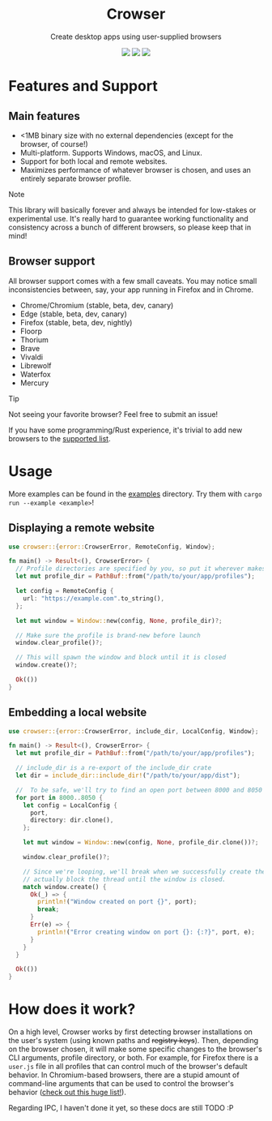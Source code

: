 <div align="center">
  <h1>Crowser</h1>
  <p>Create desktop apps using user-supplied browsers</p>
</div>

<div align="center">
  <img src="https://img.shields.io/github/actions/workflow/status/SpikeHD/crowser/check.yml" />
  <img src="https://img.shields.io/github/repo-size/SpikeHD/crowser" />
  <img src="https://img.shields.io/github/commit-activity/m/SpikeHD/crowser" />
</div>

# Features and Support

## Main features

* \<1MB binary size with no external dependencies (except for the browser, of course!)
* Multi-platform. Supports Windows, macOS, and Linux.
* Support for both local and remote websites.
* Maximizes performance of whatever browser is chosen, and uses an entirely separate browser profile.

> [!NOTE]
> This library will basically forever and always be intended for low-stakes or experimental use. It's really hard to guarantee working functionality and consistency across a bunch of different browsers, so please keep that in mind! 

## Browser support

All browser support comes with a few small caveats. You may notice small inconsistencies between, say, your app running in Firefox and in Chrome.

* Chrome/Chromium (stable, beta, dev, canary)
* Edge (stable, beta, dev, canary)
* Firefox (stable, beta, dev, nightly)
* Floorp
* Thorium
* Brave
* Vivaldi
* Librewolf
* Waterfox
* Mercury

> [!TIP]
> Not seeing your favorite browser? Feel free to submit an issue!
>
> If you have some programming/Rust experience, it's trivial to add new browsers to the [supported list](./src/browser/mod.rs).

# Usage

More examples can be found in the [examples](./examples) directory. Try them with `cargo run --example <example>`!

## Displaying a remote website
```rust
use crowser::{error::CrowserError, RemoteConfig, Window};

fn main() -> Result<(), CrowserError> {
  // Profile directories are specified by you, so put it wherever makes sense!
  let mut profile_dir = PathBuf::from("/path/to/your/app/profiles");

  let config = RemoteConfig {
    url: "https://example.com".to_string(),
  };

  let mut window = Window::new(config, None, profile_dir)?;

  // Make sure the profile is brand-new before launch
  window.clear_profile()?;

  // This will spawn the window and block until it is closed
  window.create()?;

  Ok(())
}
```

## Embedding a local website
```rust
use crowser::{error::CrowserError, include_dir, LocalConfig, Window};

fn main() -> Result<(), CrowserError> {
  let mut profile_dir = PathBuf::from("/path/to/your/app/profiles");

  // include_dir is a re-export of the include_dir crate
  let dir = include_dir::include_dir!("/path/to/your/app/dist");

  //  To be safe, we'll try to find an open port between 8000 and 8050
  for port in 8000..8050 {
    let config = LocalConfig {
      port,
      directory: dir.clone(),
    };

    let mut window = Window::new(config, None, profile_dir.clone())?;

    window.clear_profile()?;

    // Since we're looping, we'll break when we successfully create the window. This will
    // actually block the thread until the window is closed.
    match window.create() {
      Ok(_) => {
        println!("Window created on port {}", port);
        break;
      }
      Err(e) => {
        println!("Error creating window on port {}: {:?}", port, e);
      }
    }
  }

  Ok(())
}
```

# How does it work?

On a high level, Crowser works by first detecting browser installations on the user's system (using known paths and ~~registry keys~~). Then, depending on the browser chosen, it will make some specific changes to the browser's CLI arguments,
profile directory, or both. For example, for Firefox there is a `user.js` file in all profiles that can control much of the browser's default behavior. In Chromium-based browsers, there are a stupid amount of command-line arguments that can be
used to control the browser's behavior ([check out this huge list!](https://peter.sh/experiments/chromium-command-line-switches/)).

Regarding IPC, I haven't done it yet, so these docs are still TODO :P